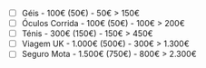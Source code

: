 - [ ] Géis - 100€ (50€) - 50€ > 150€
- [ ] Óculos Corrida - 100€ (50€) - 100€ > 200€
- [ ] Ténis - 300€ (150€) - 150€ > 450€
- [ ] Viagem UK - 1.000€ (500€) - 300€ > 1.300€
- [ ] Seguro Mota - 1.500€ (750€) - 800€ > 2.300€